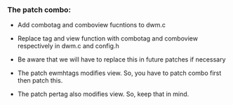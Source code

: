 ### The patch combo:

- Add combotag and comboview fucntions to dwm.c
- Replace tag and view function with combotag and comboview respectively in dwm.c and config.h
- Be aware that we will have to replace this in future patches if necessary

- The patch ewmhtags modifies view. So, you have to patch combo first then patch this.
- The patch pertag also modifies view. So, keep that in mind.
